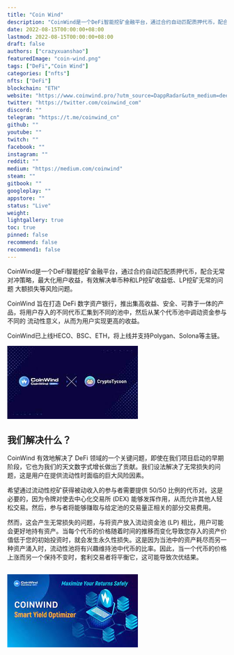 ```yaml
---
title: "Coin Wind"
description: "CoinWind是一个DeFi智能挖矿金融平台，通过合约自动匹配质押代币，配合对冲无权策略"
date: 2022-08-15T00:00:00+08:00
lastmod: 2022-08-15T00:00:00+08:00
draft: false
authors: ["crazyxuanshao"]
featuredImage: "coin-wind.png"
tags: ["DeFi","Coin Wind"]
categories: ["nfts"]
nfts: ["DeFi"]
blockchain: "ETH"
website: "https://www.coinwind.pro/?utm_source=DappRadar&utm_medium=deeplink&utm_campaign=visit-website"
twitter: "https://twitter.com/coinwind_com"
discord: ""
telegram: "https://t.me/coinwind_cn"
github: ""
youtube: ""
twitch: ""
facebook: ""
instagram: ""
reddit: ""
medium: "https://medium.com/coinwind"
steam: ""
gitbook: ""
googleplay: ""
appstore: ""
status: "Live"
weight: 
lightgallery: true
toc: true
pinned: false
recommend: false
recommend1: false
---
```

<p>CoinWind是一个DeFi智能挖矿金融平台，通过合约自动匹配质押代币，配合无常对冲策略，最大化用户收益，有效解决单币种和LP挖矿收益低、LP挖矿无常的问题 大额损失等风险问题。</p>
<p>CoinWind 旨在打造 DeFi 数字资产银行，推出集高收益、安全、可靠于一体的产品，将用户存入的不同代币汇集到不同的池中，然后从某个代币池中调动资金参与不同的 流动性意义，从而为用户实现更高的收益。</p>
<p>CoinWind已上线HECO、BSC、ETH，将上线并支持Polygan、Solona等主链。</p>

![nfids](nfids.png)



## 我们解决什么？

CoinWind 有效地解决了 DeFi 领域的一个关键问题，即使在我们项目启动的早期阶段，它也为我们的天文数字式增长做出了贡献。我们设法解决了无常损失的问题，这是用户在提供流动性时面临的巨大风险因素。

希望通过流动性挖矿获得被动收入的参与者需要提供 50/50 比例的代币对。这是必要的，因为令牌对使去中心化交易所 (DEX) 能够发挥作用，从而允许其他人轻松交易。然后，参与者将能够赚取与给定池的交易量正相关的部分交易费用。

然而，这会产生无常损失的问题，与将资产放入流动资金池 (LP) 相比，用户可能会更好地持有资产。当每个代币的价格随着时间的推移而变化导致您存入的资产价值低于您的初始投资时，就会发生永久性损失。这是因为当池中的资产耗尽而另一种资产涌入时，流动性池将有兴趣维持池中代币的比率。因此，当一个代币的价格上涨而另一个保持不变时，套利交易者将平衡它，这可能导致次优结果。

## ![nsiadn](nsiadn.png)